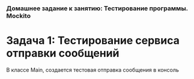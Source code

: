 ### Домашнее задание к занятию: Тестирование программы. Mockito

# Задача 1: Тестирование сервиса отправки сообщений

В классе Main, создается тестовая отправка сообщения в консоль